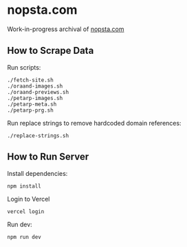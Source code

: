 # nopsta.com

Work-in-progress archival of [nopsta.com](https://nopsta.com)

## How to Scrape Data

Run scripts:

    ./fetch-site.sh
    ./oraand-images.sh
    ./oraand-previews.sh
    ./petarp-images.sh
    ./petarp-meta.sh
    ./petarp-prg.sh

Run replace strings to remove hardcoded domain references:

    ./replace-strings.sh

## How to Run Server

Install dependencies:

    npm install

Login to Vercel

    vercel login

Run dev:

    npm run dev
